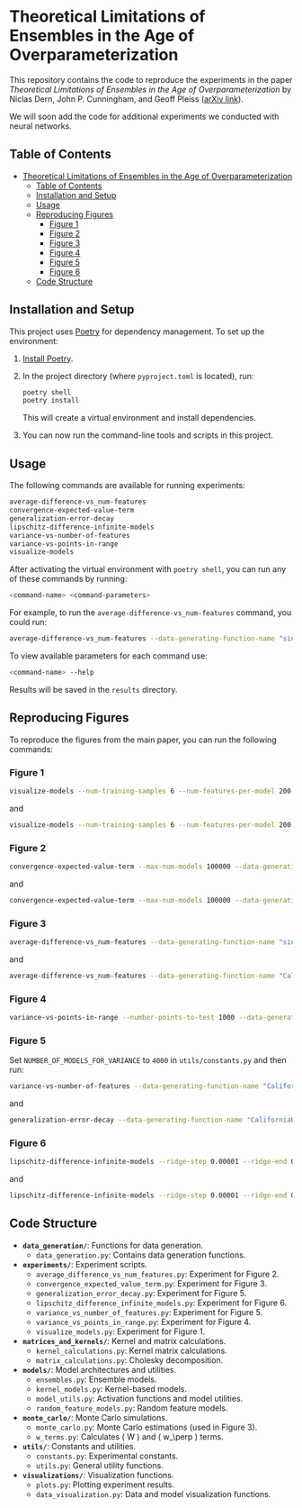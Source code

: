 # Theoretical Limitations of Ensembles in the Age of Overparameterization

This repository contains the code to reproduce the experiments in the paper *Theoretical Limitations of Ensembles in the Age of Overparameterization* by Niclas Dern, John P. Cunningham, and Geoff Pleiss ([arXiv link](https://arxiv.org/abs/2410.16201)).

We will soon add the code for additional experiments we conducted with neural networks.

## Table of Contents

- [Theoretical Limitations of Ensembles in the Age of Overparameterization](#theoretical-limitations-of-ensembles-in-the-age-of-overparameterization)
  - [Table of Contents](#table-of-contents)
  - [Installation and Setup](#installation-and-setup)
  - [Usage](#usage)
  - [Reproducing Figures](#reproducing-figures)
    - [Figure 1](#figure-1)
    - [Figure 2](#figure-2)
    - [Figure 3](#figure-3)
    - [Figure 4](#figure-4)
    - [Figure 5](#figure-5)
    - [Figure 6](#figure-6)
  - [Code Structure](#code-structure)

## Installation and Setup

This project uses [Poetry](https://python-poetry.org/docs/) for dependency management. To set up the environment:

1. [Install Poetry](https://python-poetry.org/docs/#installation).
2. In the project directory (where `pyproject.toml` is located), run:

   ```bash
   poetry shell
   poetry install
   ```

   This will create a virtual environment and install dependencies.

3. You can now run the command-line tools and scripts in this project.

## Usage

The following commands are available for running experiments:

```bash
average-difference-vs_num-features
convergence-expected-value-term
generalization-error-decay
lipschitz-difference-infinite-models
variance-vs-number-of-features
variance-vs-points-in-range
visualize-models
```

After activating the virtual environment with `poetry shell`, you can run any of these commands by running:

```bash
<command-name> <command-parameters>
```

For example, to run the `average-difference-vs_num-features` command, you could run:

```bash
average-difference-vs_num-features --data-generating-function-name "sinusoidal" --num-features-end 25 --num-training-samples 6
```

To view available parameters for each command use:

```bash
<command-name> --help
```

Results will be saved in the `results` directory.

## Reproducing Figures

To reproduce the figures from the main paper, you can run the following commands:

### Figure 1

```bash
visualize-models --num-training-samples 6 --num-features-per-model 200 --number-ensemble-members 1 --number-simulations-per-size 100 --random-seed 42 --plot-kernel-model --kernel "arc-cosine-kernel"
```

and

```bash
visualize-models --num-training-samples 6 --num-features-per-model 200 --number-ensemble-members 10000 --number-simulations-per-size 1 --plot-kernel-model --kernel "arc-cosine-kernel"
```

### Figure 2

```bash
convergence-expected-value-term --max-num-models 100000 --data-generating-function-name "sinusoidal" --data-dimension 1 --num-training-samples 6 --num-features-per-model 200 --random-seed 42
```

and

```bash
convergence-expected-value-term --max-num-models 100000 --data-generating-function-name "CaliforniaHousing" --data-dimension 8 --num-training-samples 12 --num-features-per-model 200 --kernel "erf-kernel" --activation-function "erf"
```

### Figure 3

```bash
average-difference-vs_num-features --data-generating-function-name "sinusoidal" --num-training-samples 6 --ridge 0.0 --data-dimension 1
```

and

```bash
average-difference-vs_num-features --data-generating-function-name "CaliforniaHousing" --num-training-samples 12 --ridge 0.0 --data-dimension 8 --kernel "softplus-kernel" --activation-function "softplus"
```

### Figure 4

```bash
variance-vs-points-in-range --number-points-to-test 1000 --data-generating-function-name "sinusoidal" --num-features-per-model 200 --num-training-samples 6 --random-seed 42
```

### Figure 5

Set `NUMBER_OF_MODELS_FOR_VARIANCE` to `4000` in `utils/constants.py` and then run:

```bash
variance-vs-number-of-features --data-generating-function-name "CaliforniaHousing" --num-features-per-model 200 --num-training-samples 12 --data-dimension 8 --random-seed 42 --max-num-models 35
```

and

```bash
generalization-error-decay --data-generating-function-name "CaliforniaHousing" --num-training-samples 12 --num-features-per-model 200 --max-num-models 35 --number-simulations-per-size 2500 --random-seed 42 --data-dimension 8
```

### Figure 6

```bash
lipschitz-difference-infinite-models --ridge-step 0.00001 --ridge-end 0.001 --ridge-start 0.0 --max-num-models 2000 --data-generating-function-name "CaliforniaHousing" --data-dimension 8 --num-training-samples 12 --num-features-per-model 200
```

and

```bash
lipschitz-difference-infinite-models --ridge-step 0.00001 --ridge-end 0.001 --ridge-start 0.0 --max-num-models 2000 --data-generating-function-name "CaliforniaHousing" --data-dimension 8 --num-training-samples 12 --num-features-per-model 200 --comparison-mode "ensemble"
```

## Code Structure

- **`data_generation/`**: Functions for data generation.
  - `data_generation.py`: Contains data generation functions.
- **`experiments/`**: Experiment scripts.
  - `average_difference_vs_num_features.py`: Experiment for Figure 2.
  - `convergence_expected_value_term.py`: Experiment for Figure 3.
  - `generalization_error_decay.py`: Experiment for Figure 5.
  - `lipschitz_difference_infinite_models.py`: Experiment for Figure 6.
  - `variance_vs_number_of_features.py`: Experiment for Figure 5.
  - `variance_vs_points_in_range.py`: Experiment for Figure 4.
  - `visualize_models.py`: Experiment for Figure 1.
- **`matrices_and_kernels/`**: Kernel and matrix calculations.
  - `kernel_calculations.py`: Kernel matrix calculations.
  - `matrix_calculations.py`: Cholesky decomposition.
- **`models/`**: Model architectures and utilities.
  - `ensembles.py`: Ensemble models.
  - `kernel_models.py`: Kernel-based models.
  - `model_utils.py`: Activation functions and model utilities.
  - `random_feature_models.py`: Random feature models.
- **`monte_carlo/`**: Monte Carlo simulations.
  - `monte_carlo.py`: Monte Carlo estimations (used in Figure 3).
  - `w_terms.py`: Calculates \( W \) and \( w_\perp \) terms.
- **`utils/`**: Constants and utilities.
  - `constants.py`: Experimental constants.
  - `utils.py`: General utility functions.
- **`visualizations/`**: Visualization functions.
  - `plots.py`: Plotting experiment results.
  - `data_visualization.py`: Data and model visualization functions.
